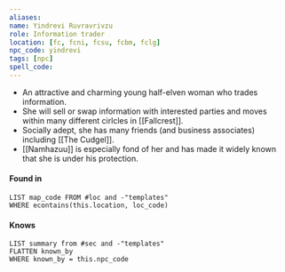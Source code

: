 ```yaml
---
aliases: 
name: Yindrevi Ruvravrivzu
role: Information trader
location: [fc, fcni, fcsu, fcbm, fclg]
npc_code: yindrevi
tags: [npc]
spell_code: 
---
```

- An attractive and charming young half-elven woman who trades information.
- She will sell or swap information with interested parties and moves within many different cirlcles in [[Fallcrest]].
- Socially adept, she has many friends (and business associates) including [[The Cudgel]].
- [[Namhazuu]] is especially fond of her and has made it widely known that she is under his protection.

#### Found in
```dataview
LIST map_code FROM #loc and -"templates"
WHERE econtains(this.location, loc_code)
```

#### Knows
```dataview
LIST summary from #sec and -"templates"
FLATTEN known_by
WHERE known_by = this.npc_code
```
